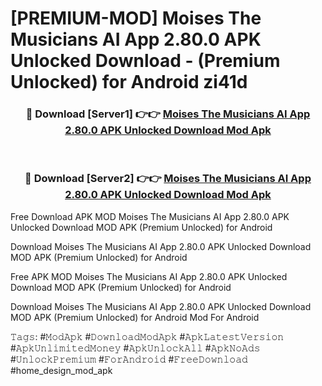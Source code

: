 # [PREMIUM-MOD] Moises The Musicians AI App 2.80.0 APK Unlocked Download - (Premium Unlocked) for Android zi41d



<div align="center">
<h3>🔴 Download [Server1] 👉👉 <a href="https://momento.my/?title=Moises_The_Musicians_AI_App_2.80.0_APK_Unlocked_Download">Moises The Musicians AI App 2.80.0 APK Unlocked Download Mod Apk</a></h3><br>

<h3>🔴 Download [Server2] 👉👉 <a href="https://momento.my/?title=Moises_The_Musicians_AI_App_2.80.0_APK_Unlocked_Download">Moises The Musicians AI App 2.80.0 APK Unlocked Download Mod Apk</a></h3>
</div>



Free Download APK MOD Moises The Musicians AI App 2.80.0 APK Unlocked Download MOD APK (Premium Unlocked) for Android

Download Moises The Musicians AI App 2.80.0 APK Unlocked Download MOD APK (Premium Unlocked) for Android

Free APK MOD Moises The Musicians AI App 2.80.0 APK Unlocked Download MOD APK (Premium Unlocked) for Android

Download Moises The Musicians AI App 2.80.0 APK Unlocked Download MOD APK (Premium Unlocked) for Android Mod For Android

𝚃𝚊𝚐𝚜: #𝙼𝚘𝚍𝙰𝚙𝚔 #𝙳𝚘𝚠𝚗𝚕𝚘𝚊𝚍𝙼𝚘𝚍𝙰𝚙𝚔 #𝙰𝚙𝚔𝙻𝚊𝚝𝚎𝚜𝚝𝚅𝚎𝚛𝚜𝚒𝚘𝚗 #𝙰𝚙𝚔𝚄𝚗𝚕𝚒𝚖𝚒𝚝𝚎𝚍𝙼𝚘𝚗𝚎𝚢 #𝙰𝚙𝚔𝚄𝚗𝚕𝚘𝚌𝚔𝙰𝚕𝚕 #𝙰𝚙𝚔𝙽𝚘𝙰𝚍𝚜 #𝚄𝚗𝚕𝚘𝚌𝚔𝙿𝚛𝚎𝚖𝚒𝚞𝚖 #𝙵𝚘𝚛𝙰𝚗𝚍𝚛𝚘𝚒𝚍 #𝙵𝚛𝚎𝚎𝙳𝚘𝚠𝚗𝚕𝚘𝚊𝚍 #home_design_mod_apk

